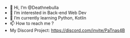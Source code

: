 - 👋 Hi, I’m @Deathnebulla
- 👀 I’m interested in Back-end Web Dev
- 🌱 I’m currently learning Python, Kotlin
- 📫 How to reach me ?
- My Discord Project: https://discord.com/invite/PaTnas4B
<!---
Deathnebulla/Deathnebulla is a ✨ special ✨ repository because its `README.md` (this file) appears on your GitHub profile.
You can click the Preview link to take a look at your changes.
--->
